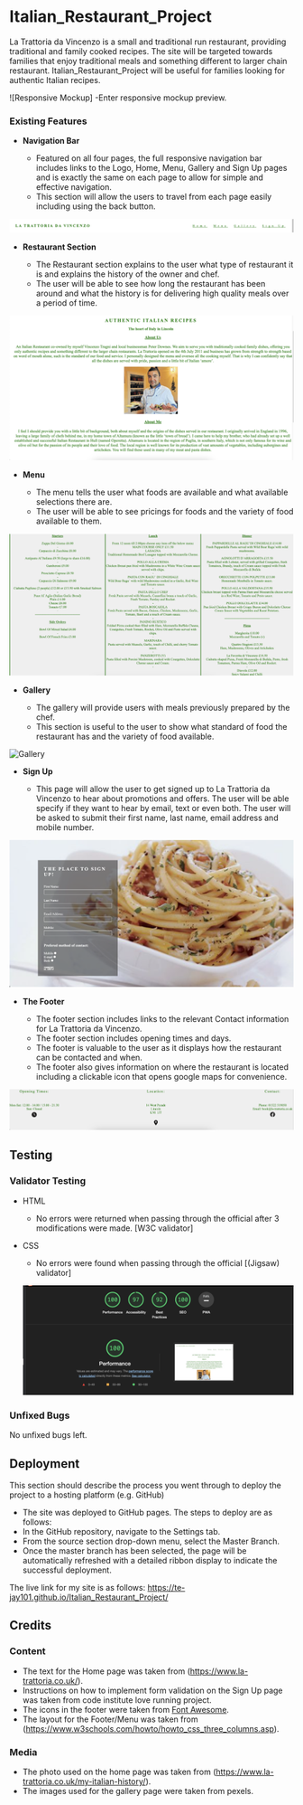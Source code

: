 # Italian_Restaurant_Project


La Trattoria da Vincenzo is a small and traditional run restaurant, providing traditional and family cooked recipes. The site will be targeted towards families that enjoy traditional meals and something different to larger chain restaurant. Italian_Restaurant_Project will be useful for families looking for authentic Italian recipes.


![Responsive Mockup] -Enter responsive mockup preview.


### Existing Features

- __Navigation Bar__

  - Featured on all four pages, the full responsive navigation bar includes links to the Logo, Home, Menu, Gallery and Sign Up pages and is exactly the same on each page to allow for simple and effective navigation.
  - This section will allow the users to travel from each page easily including using the back button. 

![nav](assets/Readme_pictures/NAV.png)


- __Restaurant Section__

  - The Restaurant section explains to the user what type of restaurant it is and explains the history of the owner and chef.
  - The user will be able to see how long the restaurant has been around and what the history is for delivering high quality meals over a period of time.


![Intro to restaurant](assets/Readme_pictures/MAINPAGE.png)

- __Menu__

  - The menu tells the user what foods are available and what available selections there are.
  - The user will be able to see pricings for foods and the variety of food available to them.


![Intro to restaurant](assets/Readme_pictures/MENU.png)


- __Gallery__

  - The gallery will provide users with meals previously prepared by the chef. 
  - This section is useful to the user to show what standard of food the restaurant has and the variety of food available.

![Gallery](assets/Readme_pictures/GALLERY.png)

- __Sign Up__

  - This page will allow the user to get signed up to La Trattoria da Vincenzo to hear about promotions and offers. The user will be able specify if they want to hear by email, text or even both. The user will be asked to submit their first name, last name, email address and mobile number.

![Sign Up](assets/Readme_pictures/SIGNUP.png) 

- __The Footer__ 

  - The footer section includes links to the relevant Contact information for La Trattoria da Vincenzo. 
  - The footer section includes opening times and days.
  - The footer is valuable to the user as it displays how the restaurant can be contacted and when.
  - The footer also gives information on where the restaurant is located including a clickable icon that opens google maps for convenience.

![Footer](assets/Readme_pictures/FOOTER.png)


## Testing 





### Validator Testing 

- HTML
  - No errors were returned when passing through the official after 3 modifications were made. [W3C validator]
- CSS
  - No errors were found when passing through the official [(Jigsaw) validator]

  ![Lighthouse](assets/Readme_pictures/LIGHTHOUSE.png)

### Unfixed Bugs

No unfixed bugs left.

## Deployment

This section should describe the process you went through to deploy the project to a hosting platform (e.g. GitHub) 

  - The site was deployed to GitHub pages. The steps to deploy are as follows: 
  - In the GitHub repository, navigate to the Settings tab.
  - From the source section drop-down menu, select the Master Branch.
  - Once the master branch has been selected, the page will be automatically refreshed with a detailed ribbon display to indicate the successful deployment. 

The live link for my site is as follows: https://te-jay101.github.io/Italian_Restaurant_Project/

## Credits 

### Content 

- The text for the Home page was taken from (https://www.la-trattoria.co.uk/).
- Instructions on how to implement form validation on the Sign Up page was taken from code institute love running project.
- The icons in the footer were taken from [Font Awesome](https://fontawesome.com/).
- The layout for the Footer/Menu was taken from (https://www.w3schools.com/howto/howto_css_three_columns.asp).

### Media

- The photo used on the home page was taken from (https://www.la-trattoria.co.uk/my-italian-history/).
- The images used for the gallery page were taken from pexels.



